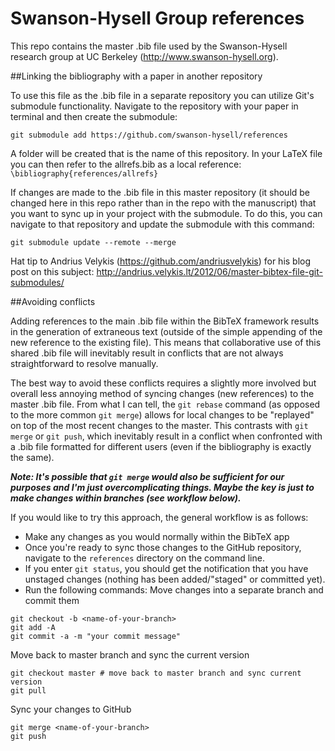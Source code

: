 # Swanson-Hysell Group references

This repo contains the master .bib file used by the Swanson-Hysell research group at UC Berkeley (http://www.swanson-hysell.org).

##Linking the bibliography with a paper in another repository

To use this file as the .bib file in a separate repository you can utilize Git's submodule functionality. Navigate to the repository with your paper in terminal and then create the submodule:

```
git submodule add https://github.com/swanson-hysell/references
```

A folder will be created that is the name of this repository. In your LaTeX file you can then refer to the allrefs.bib as a local reference: ```\bibliography{references/allrefs}```

If changes are made to the .bib file in this master repository (it should be changed here in this repo rather than in the repo with the manuscript) that you want to sync up in your project with the submodule. To do this, you can navigate to that repository and update the submodule with this command:

```
git submodule update --remote --merge
```

Hat tip to Andrius Velykis (https://github.com/andriusvelykis) for his blog post on this subject: http://andrius.velykis.lt/2012/06/master-bibtex-file-git-submodules/

##Avoiding conflicts

Adding references to the main .bib file within the BibTeX framework results in the generation of extraneous text (outside of the simple appending of the new reference to the existing file). This means that collaborative use of this shared .bib file will inevitably result in conflicts that are not always straightforward to resolve manually.  

The best way to avoid these conflicts requires a slightly more involved but overall less annoying method of syncing changes (new references) to the master .bib file. From what I can tell, the ```git rebase``` command (as opposed to the more common ```git merge```) allows for local changes to be "replayed" on top of the most recent changes to the master. This contrasts with ```git merge``` or ```git push```, which inevitably result in a conflict when confronted with a .bib file
formatted for different users (even if the bibliography is exactly the same). 

***Note: It's possible that ```git merge``` would also be sufficient for our purposes and I'm just overcomplicating things. Maybe the key is just to make changes within branches (see workflow below).***

If you would like to try this approach, the general workflow is as follows:

* Make any changes as you would normally within the BibTeX app
* Once you're ready to sync those changes to the GitHub repository, navigate to the ```references``` directory on the command line.
* If you enter ```git status```, you should get the notification that you have unstaged changes (nothing has been added/"staged" or committed yet).
* Run the following commands:
Move changes into a separate branch and commit them
```
git checkout -b <name-of-your-branch>
git add -A
git commit -a -m "your commit message"
```
Move back to master branch and sync the current version
```
git checkout master # move back to master branch and sync current version
git pull
```
Sync your changes to GitHub
```
git merge <name-of-your-branch>
git push
```

